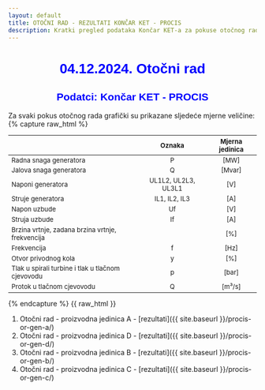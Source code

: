 ```yaml
---
layout: default
title: OTOČNI RAD - REZULTATI KONČAR KET - PROCIS
description: Kratki pregled podataka Končar KET-a za pokuse otočnog rada u HE Zakučac
---
```

<style scoped>
table {
  font-size: 13px;
}
</style>
<h1 style="text-align: center; font-family: Helvetica; color: blue">04.12.2024. Otočni rad</h1>

<h2 style="text-align: center; font-family: Helvetica; color: blue">Podatci: Končar KET - PROCIS</h2>

Za svaki pokus otočnog rada grafički su prikazane sljedeće mjerne veličine:
{% capture raw_html %}
<table>
    <thead>
        <tr>
            <th style="text-align:left"></th>
            <th style="text-align:center">Oznaka</th>
            <th style="text-align:center">Mjerna jedinica</th>
        </tr>
    </thead>
    <tbody>
        <tr>
            <td style="text-align:left">Radna snaga generatora</td>
            <td style="text-align:center">P</td>
            <td style="text-align:center">[MW]</td>
        </tr>
        <tr>
            <td style="text-align:left">Jalova snaga generatora</td>
            <td style="text-align:center">Q</td>
            <td style="text-align:center">[Mvar]</td>
        </tr>
        <tr>
            <td style="text-align:left">Naponi generatora</td>
            <td style="text-align:center">UL1L2, UL2L3, UL3L1</td>
            <td style="text-align:center">[V]</td>
        </tr>
        <tr>
            <td style="text-align:left">Struje generatora</td>
            <td style="text-align:center">IL1, IL2, IL3</td>
            <td style="text-align:center">[A]</td>
        </tr>
        <tr>
            <td style="text-align:left">Napon uzbude</td>
            <td style="text-align:center">Uf</td>
            <td style="text-align:center">[V]</td>
        </tr>
        <tr>
            <td style="text-align:left">Struja uzbude</td>
            <td style="text-align:center">If</td>
            <td style="text-align:center">[A]</td>
        </tr>
        <tr>
            <td style="text-align:left">Brzina vrtnje, zadana brzina vrtnje, frekvencija</td>
            <td style="text-align:center"></td>
            <td style="text-align:center">[%]</td>
        </tr>
        <tr>
            <td style="text-align:left">Frekvencija</td>
            <td style="text-align:center">f</td>
            <td style="text-align:center">[Hz]</td>
        </tr>
        <tr>
            <td style="text-align:left">Otvor privodnog kola</td>
            <td style="text-align:center">y</td>
            <td style="text-align:center">[%]</td>
        </tr>
        <tr>
            <td style="text-align:left">Tlak u spirali turbine i tlak u tlačnom cjevovodu</td>
            <td style="text-align:center">p</td>
            <td style="text-align:center">[bar]</td>
        </tr>
        <tr>
            <td style="text-align:left">Protok u tlačnom cjevovodu</td>
            <td style="text-align:center">Q</td>
            <td style="text-align:center">[m³/s]</td>
        </tr>
    </tbody>
</table>
{% endcapture %}
{{ raw_html }}


1. Otočni rad - proizvodna jedinica A - [rezultati]({{ site.baseurl }}/procis-or-gen-a/)
2. Otočni rad - proizvodna jedinica D - [rezultati]({{ site.baseurl }}/procis-or-gen-d/)
3. Otočni rad - proizvodna jedinica B - [rezultati]({{ site.baseurl }}/procis-or-gen-b/)
4. Otočni rad - proizvodna jedinica C - [rezultati]({{ site.baseurl }}/procis-or-gen-c/)